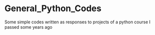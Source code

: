 # General_Python_Codes
Some simple codes written as responses to projects of a python course I passed some years ago
